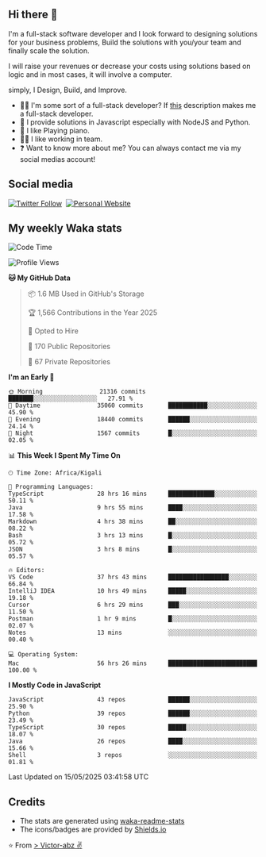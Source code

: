 ## Hi there 👋
I'm a full-stack software developer and I look forward to designing solutions for your business problems, Build the solutions with you/your team and finally scale the solution.

I will raise your revenues or decrease your costs using solutions based on logic and in most cases, it will involve a computer.

simply, I Design, Build, and Improve.

- 👨‍💻 I'm some sort of a full-stack developer? If [this](https://www.w3schools.com/whatis/whatis_fullstack.asp) description makes me a full-stack developer.
- 🌱 I provide solutions in Javascript especially with NodeJS and Python. 
- 🎹 I like Playing piano.
- 👯‍♀️ I like working in team.
- ❓ Want to know more about me? You can always contact me via my social medias account!

## Social media
[![Twitter Follow](https://img.shields.io/twitter/follow/vicky_abz?color=%231DA1F2&label=Twitter&style=for-the-badge&logo=twitter&logoColor=ffffff)](https://twitter.com/vicky_abz)
‎‎ [![Personal Website](https://img.shields.io/static/v1?label=visit&message=victor-abz.com&color=%235F021F&style=for-the-badge)](https://victor-abz.com/)

## My weekly Waka stats
<!--START_SECTION:waka-->
![Code Time](http://img.shields.io/badge/Code%20Time-1%2C568%20hrs%2045%20mins-blue)

![Profile Views](http://img.shields.io/badge/Profile%20Views-0-blue)

**🐱 My GitHub Data** 

> 📦 1.6 MB Used in GitHub's Storage 
 > 
> 🏆 1,566 Contributions in the Year 2025
 > 
> 💼 Opted to Hire
 > 
> 📜 170 Public Repositories 
 > 
> 🔑 67 Private Repositories 
 > 
**I'm an Early 🐤** 

```text
🌞 Morning                21316 commits       ███████░░░░░░░░░░░░░░░░░░   27.91 % 
🌆 Daytime                35060 commits       ███████████░░░░░░░░░░░░░░   45.90 % 
🌃 Evening                18440 commits       ██████░░░░░░░░░░░░░░░░░░░   24.14 % 
🌙 Night                  1567 commits        █░░░░░░░░░░░░░░░░░░░░░░░░   02.05 % 
```


📊 **This Week I Spent My Time On** 

```text
🕑︎ Time Zone: Africa/Kigali

💬 Programming Languages: 
TypeScript               28 hrs 16 mins      █████████████░░░░░░░░░░░░   50.11 % 
Java                     9 hrs 55 mins       ████░░░░░░░░░░░░░░░░░░░░░   17.58 % 
Markdown                 4 hrs 38 mins       ██░░░░░░░░░░░░░░░░░░░░░░░   08.22 % 
Bash                     3 hrs 13 mins       █░░░░░░░░░░░░░░░░░░░░░░░░   05.72 % 
JSON                     3 hrs 8 mins        █░░░░░░░░░░░░░░░░░░░░░░░░   05.57 % 

🔥 Editors: 
VS Code                  37 hrs 43 mins      █████████████████░░░░░░░░   66.84 % 
IntelliJ IDEA            10 hrs 49 mins      █████░░░░░░░░░░░░░░░░░░░░   19.18 % 
Cursor                   6 hrs 29 mins       ███░░░░░░░░░░░░░░░░░░░░░░   11.50 % 
Postman                  1 hr 9 mins         █░░░░░░░░░░░░░░░░░░░░░░░░   02.07 % 
Notes                    13 mins             ░░░░░░░░░░░░░░░░░░░░░░░░░   00.40 % 

💻 Operating System: 
Mac                      56 hrs 26 mins      █████████████████████████   100.00 % 
```

**I Mostly Code in JavaScript** 

```text
JavaScript               43 repos            ██████░░░░░░░░░░░░░░░░░░░   25.90 % 
Python                   39 repos            ██████░░░░░░░░░░░░░░░░░░░   23.49 % 
TypeScript               30 repos            █████░░░░░░░░░░░░░░░░░░░░   18.07 % 
Java                     26 repos            ████░░░░░░░░░░░░░░░░░░░░░   15.66 % 
Shell                    3 repos             ░░░░░░░░░░░░░░░░░░░░░░░░░   01.81 % 
```




 Last Updated on 15/05/2025 03:41:58 UTC
<!--END_SECTION:waka-->

## Credits
- The stats are generated using [waka-readme-stats](https://github.com/anmol098/waka-readme-stats)
- The icons/badges are provided by [Shields.io](https://shields.io/)

⭐️ From [> Victor-abz ✌](https://victor-abz.com/)
